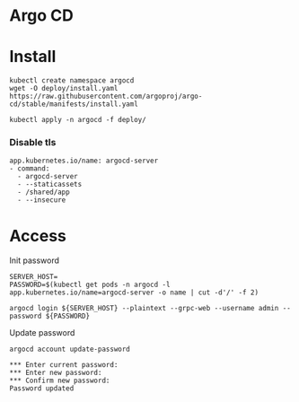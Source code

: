 Argo CD
===

# Install

```
kubectl create namespace argocd
wget -O deploy/install.yaml https://raw.githubusercontent.com/argoproj/argo-cd/stable/manifests/install.yaml

kubectl apply -n argocd -f deploy/
```

### Disable tls

```
app.kubernetes.io/name: argocd-server
- command:
  - argocd-server
  - --staticassets
  - /shared/app
  - --insecure
```

# Access

Init password
```
SERVER_HOST=
PASSWORD=$(kubectl get pods -n argocd -l app.kubernetes.io/name=argocd-server -o name | cut -d'/' -f 2)

argocd login ${SERVER_HOST} --plaintext --grpc-web --username admin --password ${PASSWORD}
```

Update password
```
argocd account update-password

*** Enter current password:
*** Enter new password:
*** Confirm new password:
Password updated
```

#
